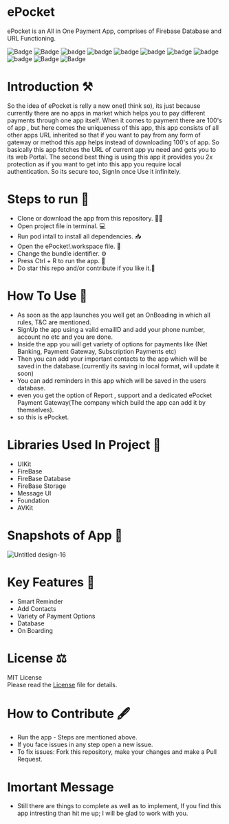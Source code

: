 # ePocket
ePocket is an All in One Payment App, comprises of Firebase Database and URL Functioning.

![Badge](https://img.shields.io/badge/License-MIT-yellow) 
![Badge](https://img.shields.io/badge/Xcode-11.6-green)
![badge](https://img.shields.io/badge/Swift-5.0-red)
![badge](https://img.shields.io/badge/Pods-FireBase-green)
![badge](https://img.shields.io/badge/Pods-FireBaseAuth-orange)
![badge](https://img.shields.io/badge/Pods-FireBaseDatabase-yellow)
![badge](https://img.shields.io/badge/Pods-FireBaseStorage-red)
![badge](https://img.shields.io/badge/iOS-13-blue)
![badge](https://img.shields.io/badge/Platfrom-iOS-orange)
![Badge](https://img.shields.io/badge/Payment-Application-yellowgreen)
![Badge](https://img.shields.io/badge/ePocket-App-yellowGreen)

# Introduction ⚒  
So the idea of ePocket is relly a new one(I think so), its just because currently there are no apps in market which helps you to pay different payments through one app itself.
When it comes to payment there are 100's of app , but here comes the uniqueness of this app, this app consists of all other apps URL inherited so that if you want to pay
from any form of gateway or method this app helps instead of downloading 100's of app. So basically this app fetches the URL of current app yu need and gets you to its web Portal.
The second best thing is using this app it provides you 2x protection as if you want to get into this app you require local authentication. So its secure too, SignIn once Use it infinitely.
# Steps to run 📲

* Clone or download the app from this repository. 👩‍💻
* Open project file in terminal. 💻
* Run pod intall to install all dependencies. 📥
* Open the ePocket!.workspace file. 💾
* Change the bundle identifier. ⚙️
* Press Ctrl + R to run the app. 📲
* Do star this repo and/or contribute if you like it.🙂 

# How To Use 🛑 
* As soon as the app launches you well get an OnBoading in which all rules, T&C are mentioned.
* SignUp the app using a valid emailID and add your phone number, account no etc and you are done.
* Inside the app you will get variety of options for payments like (Net Banking, Payment Gateway, Subscription Payments etc)
* Then you can add your important contacts to the app which will be saved in the database.(currently its saving in local format, will update it soon)
* You can add reminders in this app which will be saved in the users database.
* even you get the option of Report , support and a dedicated ePocket Payment Gateway(The company which build the app can add it by themselves).
* so this is ePocket.

# Libraries Used In Project 📒 

* UIKit <br>
* FireBase
* FireBase Database
* FireBase Storage
* Message UI
* Foundation
* AVKit 

# Snapshots of App 📸

![Untitled design-16](https://user-images.githubusercontent.com/56252259/89191392-7b762980-d5c0-11ea-9a2a-5e105cbe51d8.png)


# Key Features 🔐
* Smart Reminder
* Add Contacts 
* Variety of Payment Options 
* Database
* On Boarding

# License ⚖️  

MIT License<br> Please read the [License](https://github.com/gokulnair2001/ePocket/blob/master/LICENSE) file for details.

# How to Contribute 🖋 

* Run the app - Steps are mentioned above.
* If you face issues in any step open a new issue.
* To fix issues: Fork this repository, make your changes and make a Pull Request. 

# Imortant Message 

* Still there are things to complete as well as to implement, If you find this app intresting than hit me up; I will be
glad to work with you.
